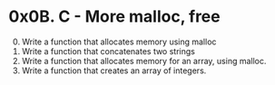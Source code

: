 # 0x0B. C - More malloc, free
0. Write a function that allocates memory using malloc
1. Write a function that concatenates two strings
2. Write a function that allocates memory for an array, using malloc.
3. Write a function that creates an array of integers.
